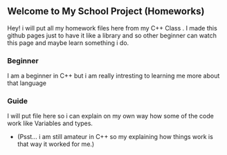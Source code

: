 ## Welcome to My School Project (Homeworks)

Hey! i will put all my homework files here from my C++ Class .
I made this github pages just to have it like a library and so other beginner can watch this page and maybe learn something i do.


### Beginner

I am a beginner in C++ but i am really intresting to learning me more about that language

### Guide

I will put file here so i can explain on my own way how some of the code work like Variables and types.
* (Psst... i am still amateur in C++ so my explaining how things work is that way it worked for me.) 


